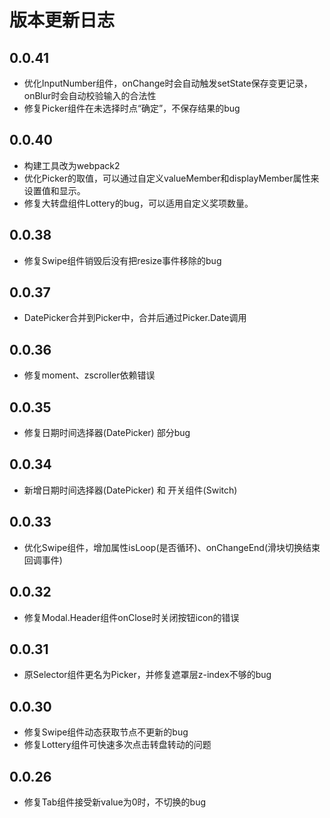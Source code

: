 # 版本更新日志  

## 0.0.41 
  * 优化InputNumber组件，onChange时会自动触发setState保存变更记录，onBlur时会自动校验输入的合法性
  * 修复Picker组件在未选择时点“确定”，不保存结果的bug

## 0.0.40 
  * 构建工具改为webpack2  
  * 优化Picker的取值，可以通过自定义valueMember和displayMember属性来设置值和显示。  
  * 修复大转盘组件Lottery的bug，可以适用自定义奖项数量。

## 0.0.38  
  * 修复Swipe组件销毁后没有把resize事件移除的bug

## 0.0.37  
  * DatePicker合并到Picker中，合并后通过Picker.Date调用

## 0.0.36  
  * 修复moment、zscroller依赖错误

## 0.0.35  
  * 修复日期时间选择器(DatePicker) 部分bug

## 0.0.34  
  * 新增日期时间选择器(DatePicker) 和 开关组件(Switch)

## 0.0.33  
  * 优化Swipe组件，增加属性isLoop(是否循环)、onChangeEnd(滑块切换结束回调事件)

## 0.0.32  
  * 修复Modal.Header组件onClose时关闭按钮icon的错误

## 0.0.31  
  * 原Selector组件更名为Picker，并修复遮罩层z-index不够的bug

## 0.0.30  
  * 修复Swipe组件动态获取节点不更新的bug  
  * 修复Lottery组件可快速多次点击转盘转动的问题
  
## 0.0.26  
  * 修复Tab组件接受新value为0时，不切换的bug